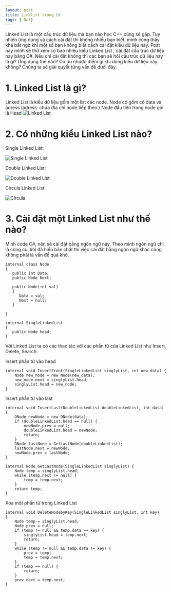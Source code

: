 ```yaml
---
layout: post
title: Linklist trong C#
tags: [.Net]
---
```


Linked List là một cấu trúc dữ liệu mà bạn nào học C++ cũng sẽ gặp. Tuy nhiên ứng dụng và cách cài đặt thì không nhiều bạn biết, mình cũng thấy
khá bất ngờ khi một số bạn không biết cách cài đặt kiểu dữ liệu này. Post này mình sẽ thử xem có bao nhiêu kiểu Linked List ,
cài đặt cấu trúc dữ liệu này bằng C#. Nếu chỉ cài đặt không thì các bạn sẽ hỏi cấu trúc dữ liệu này là gì? Ứng dụng thế nào? Có ưu nhược
điểm gì khi dùng kiểu dữ liệu này không? Chúng ta sẽ giải quyết từng vấn đề dưới đây.

# 1. Linked List là gì?
Linked List là kiểu dữ liệu gồm một list các node. Node có gồm có data và adress (adress: chứa địa chỉ node tiếp theo.)
Node đầu tiên trong node gọi là Head
![Linked List](https://csharpcorner-mindcrackerinc.netdna-ssl.com/article/linked-list-implementation-in-c-sharp/Images/LL_1.png "Linked List")

# 2. Có những kiểu Linked List nào?

Single Linked List:

![Single Linked List](https://csharpcorner-mindcrackerinc.netdna-ssl.com/article/linked-list-implementation-in-c-sharp/Images/LL_2.png "Single Linked List")

Double Linked List: 

![Double Linked List](https://csharpcorner-mindcrackerinc.netdna-ssl.com/article/linked-list-implementation-in-c-sharp/Images/LL_4.png "Double Linked List")

Circula Linked List:

![Circula](https://csharpcorner-mindcrackerinc.netdna-ssl.com/article/linked-list-implementation-in-c-sharp/Images/LL3.png "Circula")


# 3. Cài đặt một Linked List như thế nào? 

Mình code C#, nên sẽ cài đặt bằng ngôn ngữ này. Theo mình ngôn ngữ chỉ là công cụ, khi đã hiểu bản chất thì việc cài đặt bằng ngôn ngữ khác cũng không phải là vấn đề quá khó.

~~~~
internal class Node
{
   public int Data;
   public Node Next;
   
   public Node(int val)
   {
      Data = val;
      Next = null;
   }

}

internal SingleLinkedList
{
   public Node head;
}
~~~~

Với Linked List ta có các thao tác với các phần tử của Linked List như Insert, Delete, Search. 

Insert phần tử vào head

~~~~
internal void InsertFront(SingleLinkedList singlyList, int new_data) {    
    Node new_node = new Node(new_data);    
    new_node.next = singlyList.head;    
    singlyList.head = new_node;    
}    
~~~~

Insert phần từ vào last 

~~~~
internal void InsertLast(DoubleLinkedList doubleLinkedList, int data) {  
    DNode newNode = new DNode(data);  
    if (doubleLinkedList.head == null) {  
        newNode.prev = null;  
        doubleLinkedList.head = newNode;  
        return;  
    }  
    DNode lastNode = GetLastNode(doubleLinkedList);  
    lastNode.next = newNode;  
    newNode.prev = lastNode;  
}  

internal Node GetLastNode(SingleLinkedList singlyList) {  
    Node temp = singlyList.head;  
    while (temp.next != null) {  
        temp = temp.next;  
    }  
    return temp;  
}  
~~~~

Xóa một phần tử trong Linked List 

~~~~
internal void DeleteNodebyKey(SingleLinkedList singlyList, int key)  
{  
    Node temp = singlyList.head;  
    Node prev = null;  
    if (temp != null && temp.data == key) {  
        singlyList.head = temp.next;  
        return;  
    }  
    while (temp != null && temp.data != key) {  
        prev = temp;  
        temp = temp.next;  
    }  
    if (temp == null) {  
        return;  
    }  
    prev.next = temp.next;  
}  
~~~~
